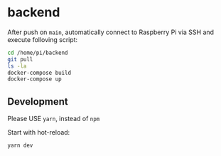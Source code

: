 # backend

After push on `main`, automatically connect to Raspberry Pi via SSH and execute folloving script:

```bash
cd /home/pi/backend
git pull
ls -la
docker-compose build
docker-compose up
```

## Development

Please USE `yarn`, instead of `npm`

Start with hot-reload:

```bash
yarn dev
```
